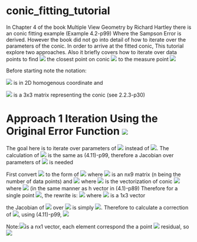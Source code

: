 # conic_fitting_tutorial
In Chapter 4 of the book Multiple View Geometry by Richard Hartley there is an conic fitting example (Example 4.2-p99)
Where the Sampson Error is derived. However the book did not go into detail of how to iterate over the parameters of the conic. In order to arrive at the fitted conic, This tutorial explore two approaches. Also it briefly covers how to iterate over data points to find  <img src="https://render.githubusercontent.com/render/math?math=\hat{X}"> the closest point on conic <img src="https://render.githubusercontent.com/render/math?math=C"> to the measure point <img src="https://render.githubusercontent.com/render/math?math=X">

Before starting note the notation: 

<img src="https://render.githubusercontent.com/render/math?math=x=[x',y',w']^{T}">  is in 2D homogenous coordinate and 

<img src="https://render.githubusercontent.com/render/math?math=C">   is a 3x3 matrix representing the conic (see 2.2.3-p30)

# Approach 1 Iteration Using the Original Error Function <img src="https://render.githubusercontent.com/render/math?math=x^{T}Cx">
The goal here is to iterate over parameters of  <img src="https://render.githubusercontent.com/render/math?math=C"> instead of <img src="https://render.githubusercontent.com/render/math?math=x">. The calculation of <img src="https://render.githubusercontent.com/render/math?math=\delta_{x}">  is the same as (4.11)-p99, therefore a Jacobian over parameters of <img src="https://render.githubusercontent.com/render/math?math=C"> is needed

First convert <img src="https://render.githubusercontent.com/render/math?math=x^{T}Cx"> to the form of <img src="https://render.githubusercontent.com/render/math?math=Ac=0"> where <img src="https://render.githubusercontent.com/render/math?math=A"> is an nx9 matrix (n being the number of data points) and <img src="https://render.githubusercontent.com/render/math?math=Ac=0"> where <img src="https://render.githubusercontent.com/render/math?math=c"> is the vectorization of conic <img src="https://render.githubusercontent.com/render/math?math=C"> where <img src="https://render.githubusercontent.com/render/math?math=c=[C_{11},  C_{12} , C_{13} , C_{21} , C_{22} ,C_{23}, C_{31}, C_{32}, C_{33}]^{T}"> (in the same manner as  h vector in (4.1)-p89)  Therefore for a single point <img src="https://render.githubusercontent.com/render/math?math=x">, the rewrite is: <img src="https://render.githubusercontent.com/render/math?math=Ac=[x'*x^{T},y'*x^{T},w'*x^{T}]c"> where <img src="https://render.githubusercontent.com/render/math?math=x'*x^{T}"> is a 1x3 vector

the Jacobian of <img src="https://render.githubusercontent.com/render/math?math=Ac"> over <img src="https://render.githubusercontent.com/render/math?math=c"> is simply <img src="https://render.githubusercontent.com/render/math?math=A">. Therefore to calculate a correction of <img src="https://render.githubusercontent.com/render/math?math=c">, using  (4.11)-p99, <img src="https://render.githubusercontent.com/render/math?math=\delta_{c}=-A^{T}(AA^{T})^{-1}\epsilon">   

Note:<img src="https://render.githubusercontent.com/render/math?math=\epsilon">is a nx1 vector, each element correspond the a point <img src="https://render.githubusercontent.com/render/math?math=x"> residual, so <img src="https://render.githubusercontent.com/render/math?math=\epsilon=x^{T}Cx">




